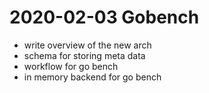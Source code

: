 # 2020-02-03 Gobench

- write overview of the new arch
- schema for storing meta data
- workflow for go bench
- in memory backend for go bench